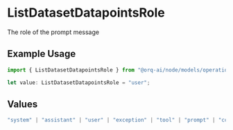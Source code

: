 # ListDatasetDatapointsRole

The role of the prompt message

## Example Usage

```typescript
import { ListDatasetDatapointsRole } from "@orq-ai/node/models/operations";

let value: ListDatasetDatapointsRole = "user";
```

## Values

```typescript
"system" | "assistant" | "user" | "exception" | "tool" | "prompt" | "correction" | "expected_output"
```
